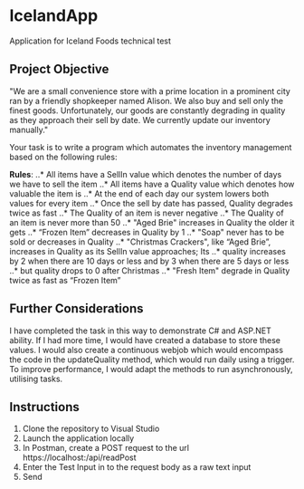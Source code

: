 # IcelandApp
Application for Iceland Foods technical test

## Project Objective
"We are a small convenience store with a prime location in a prominent city ran by a friendly
shopkeeper named Alison. We also buy and sell only the finest goods. Unfortunately, our goods are
constantly degrading in quality as they approach their sell by date. We currently update our
inventory manually."

Your task is to write a program which automates the inventory management based on the following rules:

**Rules**:
..* All items have a SellIn value which denotes the number of days we have to sell the item
..* All items have a Quality value which denotes how valuable the item is
..* At the end of each day our system lowers both values for every item
..* Once the sell by date has passed, Quality degrades twice as fast
..* The Quality of an item is never negative
..* The Quality of an item is never more than 50
..* "Aged Brie" increases in Quality the older it gets
..* “Frozen Item” decreases in Quality by 1
..* "Soap" never has to be sold or decreases in Quality
..* "Christmas Crackers", like “Aged Brie”, increases in Quality as its SellIn value approaches; Its
..* quality increases by 2 when there are 10 days or less and by 3 when there are 5 days or less
..* but quality drops to 0 after Christmas
..* "Fresh Item" degrade in Quality twice as fast as “Frozen Item”

## Further Considerations
I have completed the task in this way to demonstrate C# and ASP.NET ability. If I had more time, I would have created a database to store these values. I would also create a continuous webjob which would encompass the code in the updateQuality method, which would run daily using a trigger. To improve performance, I would adapt the methods to run asynchronously, utilising tasks.

## Instructions
1. Clone the repository to Visual Studio
2. Launch the application locally
3. In Postman, create a POST request to the url https://localhost:<port>/api/readPost
4. Enter the Test Input in to the request body as a raw text input
5. Send
  
